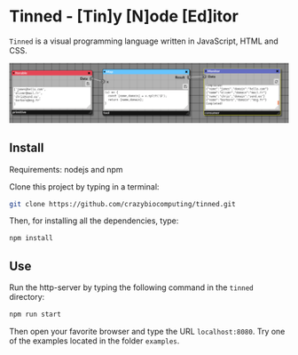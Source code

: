 # Tinned - [Tin]y [N]ode [Ed]itor

`Tinned` is a visual programming language written in JavaScript, HTML and CSS. 

![Example](./doc/basics/img/map_example.png)

## Install

Requirements: nodejs and npm

Clone this project by typing in a terminal:

```bash
git clone https://github.com/crazybiocomputing/tinned.git
```

Then, for installing all the dependencies, type: 

```bash
npm install
```

## Use

Run the http-server by typing the following command in the `tinned` directory:

```bash
npm run start
```

Then open your favorite browser and type the URL `localhost:8080`.
Try one of the examples located in the folder `examples`.

